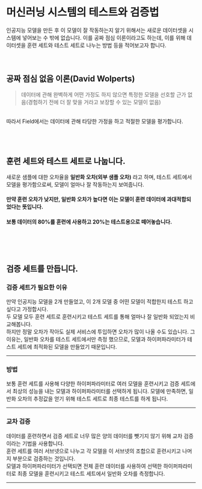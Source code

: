 # 머신러닝 시스템의 테스트와 검증법

인공지능 모델을 만든 후 이 모델이 잘 작동하는지 알기 위해서는 새로운 데이터셋을 시스템에 넣어보는 수 밖에 없습니다. 이를 공짜 점심 이론이라고도 하는데, 이를 위해 데이터셋을 훈련 세트와 테스트 세트로 나누는 방법 등을 적어보고자 합니다.
<br/><br/><br/>

## 공짜 점심 없음 이론(David Wolperts)
> 데이터에 관해 완벽하게 어떤 가정도 하지 않으면 특정한 모델을 선호할 근가 없음(경험하기 전에 더 잘 맞을 거라고 보장할 수 있는 모델이 없음)
<br/>
따라서 Field에서는 데이터에 관해 타당한 가정을 하고 적절한 모델을 평가합니다.
<br/><br/><br/><br/>

## 훈련 세트와 테스트 세트로 나눕니다.
새로운 샘플에 대한 오차율을 **일반화 오차(외부 샘플 오차)** 라고 하며, 테스트 세트에서 모델을 평가함으로써, 모델이 얼마나 잘 작동하는지 보여줍니다.
#### 만약 훈련 오차가 낮지만, 일반화 오차가 높다면 이는 모델이 훈련 데이터에 과대적합되었다는 뜻입니다.
#### 보통 데이터의 80%를 훈련에 사용하고 20%는 테스트용으로 떼어놓습니다.
<br/><br/><br/>

## 검증 세트를 만듭니다.
### 검증 세트가 필요한 이유
만약 인공지능 모델을 2개 만들었고, 이 2개 모델 중 어떤 모델이 적합한지 테스트 하고 싶다고 가정합시다.<br/>
두 모델 모두 훈련 세트로 훈련시키고 테스트 세트를 통해 얼마나 잘 일반화 되었는지 비교해봅니다.<br/>
하지만 정말 오차가 작아도 실제 서비스에 투입하면 오차가 많이 나올 수도 있습니다.
그 이유는, 일반화 오차를 테스트 세트에서만 측정 했으므로, 모델과 하이퍼파라미터가 테스트 세트에 최적화된 모델을 만들었기 때문입니다.
<hr/>

### 방법
보통 훈련 세트를 사용해 다양한 하이퍼파라미터로 여러 모델을 훈련시키고 검증 세트에서 최상의 성능을 내는 모델과 하이퍼파라미터를 선택하게 됩니다. 모델에 만족하면, 일반화 오차의 추정값을 얻기 위해 테스트 세트로 최종 테스트를 하게 됩니다.
<hr/>

### 교차 검증
데이터를 훈련하면서 검증 세트로 너무 많은 양의 데이터를 뺏기지 않기 위해 교차 검증이라는 기법을 사용합니다.<br/>
훈련 세트를 여러 서브넷으로 나누고 각 모델을 이 서브넷의 조합으로 훈련시키고 나머지 부분으로 검증하는 것입니다.<br/>
모델과 하이퍼파라미터가 선택되면 전체 훈련 데이터를 사용하여 선택한 하이퍼파라미터로 최종 모델을 훈련시키고 테스트 세트에서 일반화 오차를 측정합니다.
<hr/>
